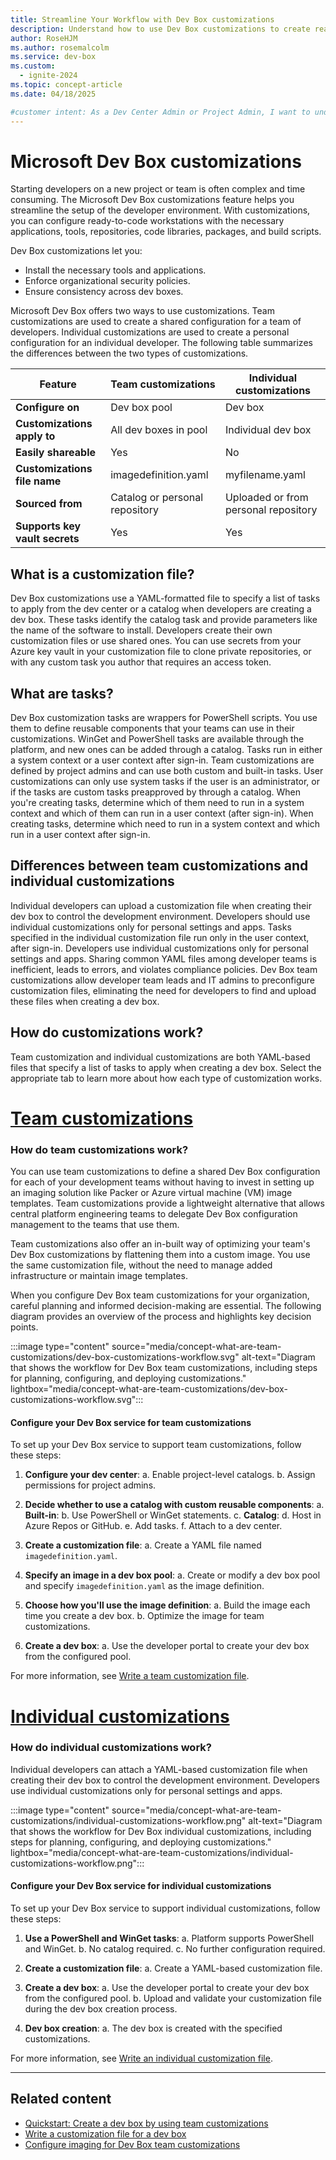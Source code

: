 ```yaml
---
title: Streamline Your Workflow with Dev Box customizations
description: Understand how to use Dev Box customizations to create ready-to-code configurations for your development teams and individual developers.
author: RoseHJM
ms.author: rosemalcolm
ms.service: dev-box
ms.custom:
  - ignite-2024
ms.topic: concept-article
ms.date: 04/18/2025

#customer intent: As a Dev Center Admin or Project Admin, I want to understand how to use Dev Box customizations so that I can create efficient, ready-to-code configurations for my development teams.
---
```


# Microsoft Dev Box customizations

Starting developers on a new project or team is often complex and time consuming. The Microsoft Dev Box customizations feature helps you streamline the setup of the developer environment. With customizations, you can configure ready-to-code workstations with the necessary applications, tools, repositories, code libraries, packages, and build scripts.

Dev Box customizations let you:
- Install the necessary tools and applications.
- Enforce organizational security policies.
- Ensure consistency across dev boxes.

Microsoft Dev Box offers two ways to use customizations. Team customizations are used to create a shared configuration for a team of developers. Individual customizations are used to create a personal configuration for an individual developer. The following table summarizes the differences between the two types of customizations.

| Feature                     | Team customizations       | Individual customizations |
|-----------------------------|---------------------------|---------------------------|
| **Configure on**            | Dev box pool             | Dev box                   |
| **Customizations apply to** | All dev boxes in pool    | Individual dev box        |
| **Easily shareable**        | Yes                      | No                        |
| **Customizations file name**| imagedefinition.yaml     | myfilename.yaml           |
| **Sourced from**            | Catalog or personal repository | Uploaded or from personal repository |
| **Supports key vault secrets** | Yes                  | Yes                       |

## What is a customization file?

Dev Box customizations use a YAML-formatted file to specify a list of tasks to apply from the dev center or a catalog when developers are creating a dev box. These tasks identify the catalog task and provide parameters like the name of the software to install. Developers create their own customization files or use shared ones. 
You can use secrets from your Azure key vault in your customization file to clone private repositories, or with any custom task you author that requires an access token.

## What are tasks?

Dev Box customization tasks are wrappers for PowerShell scripts. You use them to define reusable components that your teams can use in their customizations. 
WinGet and PowerShell tasks are available through the platform, and new ones can be added through a catalog.
Tasks run in either a system context or a user context after sign-in.
Team customizations are defined by project admins and can use both custom and built-in tasks.
User customizations can only use system tasks if the user is an administrator, or if the tasks are custom tasks preapproved by through a catalog.
When you're creating tasks, determine which of them need to run in a system context and which of them can run in a user context (after sign-in). 
When creating tasks, determine which need to run in a system context and which run in a user context after sign-in.

## Differences between team customizations and individual customizations

Individual developers can upload a customization file when creating their dev box to control the development environment. Developers should use individual customizations only for personal settings and apps. Tasks specified in the individual customization file run only in the user context, after sign-in.
Developers use individual customizations only for personal settings and apps.
Sharing common YAML files among developer teams is inefficient, leads to errors, and violates compliance policies. Dev Box team customizations allow developer team leads and IT admins to preconfigure customization files, eliminating the need for developers to find and upload these files when creating a dev box.

## How do customizations work?
Team customization and individual customizations are both YAML-based files that specify a list of tasks to apply when creating a dev box. Select the appropriate tab to learn more about how each type of customization works.

# [Team customizations](#tab/team-customizations)
### How do team customizations work?

You can use team customizations to define a shared Dev Box configuration for each of your development teams without having to invest in setting up an imaging solution like Packer or Azure virtual machine (VM) image templates. Team customizations provide a lightweight alternative that allows central platform engineering teams to delegate Dev Box configuration management to the teams that use them.

Team customizations also offer an in-built way of optimizing your team's Dev Box customizations by flattening them into a custom image. You use the same customization file, without the need to manage added infrastructure or maintain image templates.

When you configure Dev Box team customizations for your organization, careful planning and informed decision-making are essential. The following diagram provides an overview of the process and highlights key decision points.


:::image type="content" source="media/concept-what-are-team-customizations/dev-box-customizations-workflow.svg" alt-text="Diagram that shows the workflow for Dev Box team customizations, including steps for planning, configuring, and deploying customizations." lightbox="media/concept-what-are-team-customizations/dev-box-customizations-workflow.svg":::

#### Configure your Dev Box service for team customizations

To set up your Dev Box service to support team customizations, follow these steps:

1. **Configure your dev center**:
    a. Enable project-level catalogs.
    b. Assign permissions for project admins.

1. **Decide whether to use a catalog with custom reusable components**:
    a. **Built-in**:
    b. Use PowerShell or WinGet statements.
    c. **Catalog**:
    d. Host in Azure Repos or GitHub.
    e. Add tasks.
    f. Attach to a dev center.

1. **Create a customization file**:
    a. Create a YAML file named `imagedefinition.yaml`.

1. **Specify an image in a dev box pool**:
    a. Create or modify a dev box pool and specify `imagedefinition.yaml` as the image definition.

1. **Choose how you'll use the image definition**:
    a. Build the image each time you create a dev box.
    b. Optimize the image for team customizations.

1. **Create a dev box**:
    a. Use the developer portal to create your dev box from the configured pool.

For more information, see [Write a team customization file](how-to-write-customization-file.md).

# [Individual customizations](#tab/individual-customizations)
### How do individual customizations work?
Individual developers can attach a YAML-based customization file when creating their dev box to control the development environment. Developers use individual customizations only for personal settings and apps.  

:::image type="content" source="media/concept-what-are-team-customizations/individual-customizations-workflow.png" alt-text="Diagram that shows the workflow for Dev Box individual customizations, including steps for planning, configuring, and deploying customizations." lightbox="media/concept-what-are-team-customizations/individual-customizations-workflow.png":::

#### Configure your Dev Box service for individual customizations

To set up your Dev Box service to support individual customizations, follow these steps:

1. **Use a PowerShell and WinGet tasks**:
    a. Platform supports PowerShell and WinGet.
    b. No catalog required.
    c. No further configuration required.

1. **Create a customization file**:
    a. Create a YAML-based customization file.

1. **Create a dev box**:
    a. Use the developer portal to create your dev box from the configured pool.
    b. Upload and validate your customization file during the dev box creation process.

1. **Dev box creation**:
    a. The dev box is created with the specified customizations.

For more information, see [Write an individual customization file](how-to-write-customization-file.md).

---

## Related content

- [Quickstart: Create a dev box by using team customizations](quickstart-team-customizations.md)
- [Write a customization file for a dev box](how-to-write-customization-file.md)
- [Configure imaging for Dev Box team customizations](how-to-configure-customization-imaging.md)

